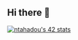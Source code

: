 ## Hi there 👋
<a href="https://github.com/oakoudad/badge42"><img src="https://badge.mediaplus.ma/greenbinary/ntahadou" alt="ntahadou's 42 stats" /></a>
<!--
**MAROKI01/MAROKI01** is a ✨ _special_ ✨ repository because its `README.md` (this file) appears on your GitHub profile.

Here are some ideas to get you started:

- 🔭 I’m currently working on ...
- 🌱 I’m currently learning ...
- 👯 I’m looking to collaborate on ...
- 🤔 I’m looking for help with ...
- 💬 Ask me about ...
- 📫 How to reach me: ...
- 😄 Pronouns: ...
- ⚡ Fun fact: ...
-->
